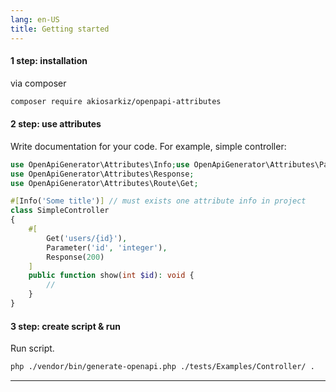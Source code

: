 ```yaml
---
lang: en-US
title: Getting started
---
```


#### 1 step: installation
via composer
```bash
composer require akiosarkiz/openpapi-attributes
```

#### 2 step: use attributes
Write documentation for your code. For example, simple controller:

```php
use OpenApiGenerator\Attributes\Info;use OpenApiGenerator\Attributes\Parameter;
use OpenApiGenerator\Attributes\Response;
use OpenApiGenerator\Attributes\Route\Get;

#[Info('Some title')] // must exists one attribute info in project
class SimpleController 
{
    #[
        Get('users/{id}'),
        Parameter('id', 'integer'),
        Response(200)
    ]    
    public function show(int $id): void {
        //
    }
}
```

#### 3 step: create script & run
 Run script.
```bash
php ./vendor/bin/generate-openapi.php ./tests/Examples/Controller/ .
```

----
